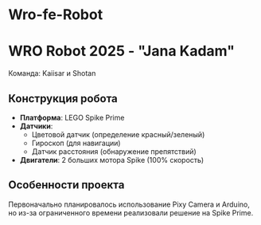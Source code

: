 # Wro-fe-Robot
# WRO Robot 2025 - "Jana Kadam"
Команда: Kaiisar и Shotan

## Конструкция робота
- **Платформа**: LEGO Spike Prime
- **Датчики**:
  - Цветовой датчик (определение красный/зеленый)
  - Гироскоп (для навигации)
  - Датчик расстояния (обнаружение препятствий)
- **Двигатели**: 2 больших мотора Spike (100% скорость)

## Особенности проекта
Первоначально планировалось использование Pixy Camera и Arduino, но из-за ограниченного времени реализовали решение на Spike Prime.
